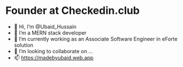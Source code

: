 <!-- <a href="https://app.daily.dev/ubaidhussain">
  <img src="https://api.daily.dev/devcards/8090131720814849bebe46dafdd80092.png?r=5jh" width="400" alt="Ubaid Hussain's Dev Card"/>
</a>
--->

# Founder at Checkedin.club

- 👋 Hi, I’m @Ubaid_Hussain
- 👀 I’m a MERN stack developer
- 🌱 I’m currently working as an Associate Software Engineer in eForte solution
- 💞️ I’m looking to collaborate on ...
- 📫 https://madebyubaid.web.app

<!---
Ubaidi5/Ubaidi5 is a ✨ special ✨ repository because its `README.md` (this file) appears on your GitHub profile.
You can click the Preview link to take a look at your changes.
--->
